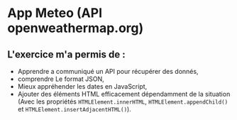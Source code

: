 # App Meteo (API openweathermap.org)

## L'exercice m'a permis de : 
*   Apprendre a communiqué un API pour récupérer des donnés,
*   comprendre Le format JSON,
*   Mieux appréhender les dates en JavaScript,
*   Ajouter des éléments HTML efficacement dépendamment de la situation (Avec les propriétés `HTMLElement.innerHTML`, `HTMLElement.appendChild()` et `HTMLElement.insertAdjacentHTML()`).